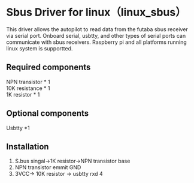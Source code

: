 # Sbus Driver for linux（linux_sbus）
This driver allows the autopilot to read data from the futaba sbus receiver via serial port. 
Onboard serial, usbtty, and other types of serial ports can communicate with sbus receivers.
Raspberry pi and  all platforms running linux system is supportted.

## Required components

NPN transistor * 1  
10K resistance * 1  
1K resistor * 1  

## Optional components
Usbtty *1  

## Installation

1. S.bus singal->1K resistor->NPN transistor base  
2. NPN transistor emmit GND  
3. 3VCC-> 10K resistor -> usbtty rxd
4



